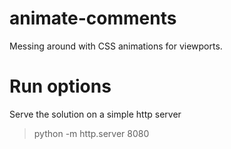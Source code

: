 # animate-comments
Messing around with CSS animations for viewports.

# Run options
Serve the solution on a simple http server
> python -m http.server 8080
